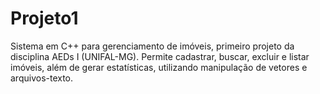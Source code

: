 # Projeto1
Sistema em C++ para gerenciamento de imóveis, primeiro projeto da disciplina AEDs I (UNIFAL-MG). Permite cadastrar, buscar, excluir e listar imóveis, além de gerar estatísticas, utilizando manipulação de vetores e arquivos-texto.
